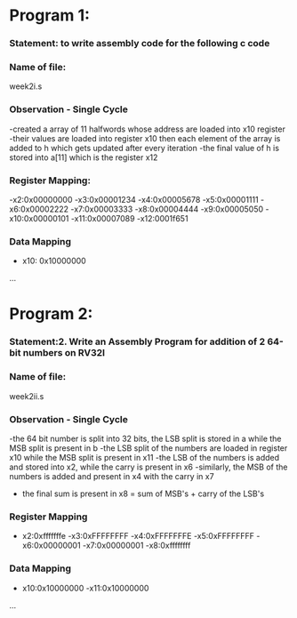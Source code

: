 # Program 1: 
### Statement: to write assembly code for the following c code

### Name of file:
week2i.s

### Observation - Single Cycle
-created a array of 11 halfwords whose address are loaded into x10 register
-their values are loaded into register x10 then each element of the array is added to h which gets updated after every iteration
-the final value of h is stored into a[11] which is the register x12
 
### Register Mapping:
-x2:0x00000000
-x3:0x00001234
-x4:0x00005678
-x5:0x00001111
-x6:0x00002222
-x7:0x00003333
-x8:0x00004444
-x9:0x00005050
-x10:0x00000101
-x11:0x00007089
-x12:0001f651

### Data Mapping
- x10: 0x10000000

...

# Program 2:
### Statement:2. Write an Assembly Program for addition of 2 64-bit numbers on RV32I  

### Name of file:
week2ii.s

### Observation - Single Cycle
-the 64 bit number is split into 32 bits, the LSB split is stored in a while the MSB split is present in b
-the LSB split of the numbers are loaded in register x10 while the MSB split is present in x11
-the LSB of the numbers is added and stored into x2, while the carry is present in x6
-similarly, the MSB of the numbers is added and present in x4 with the carry in x7
- the final sum is present in x8 = sum of MSB's + carry of the LSB's
 
### Register Mapping
- x2:0xfffffffe
-x3:0xFFFFFFFF
-x4:0xFFFFFFFE
-x5:0xFFFFFFFF
-x6:0x00000001
-x7:0x00000001
-x8:0xffffffff

### Data Mapping
- x10:0x10000000
-x11:0x10000000

...
